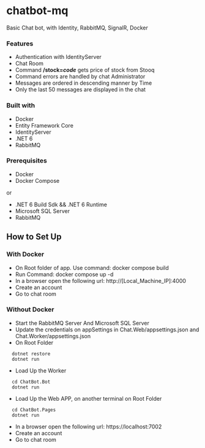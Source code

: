 # chatbot-mq

Basic Chat bot, with Identity, RabbitMQ, SignalR, Docker

### Features

- Authentication with IdentityServer
- Chat Room
- Command **/stock=_code_** gets price of stock from Stooq
- Command errors are handled by chat Administrator
- Messages are ordered in descending manner by Time
- Only the last 50 messages are displayed in the chat

### Built with

- Docker
- Entity Framework Core
- IdentityServer
- .NET 6
- RabbitMQ

### Prerequisites

- Docker
- Docker Compose

or

- .NET 6 Build Sdk && .NET 6 Runtime
- Microsoft SQL Server
- RabbitMQ

## How to Set Up

### With Docker

- On Root folder of app. Use command: docker compose build
- Run Command: docker compose up -d
- In a browser open the following url: http://[Local_Machine_IP]:4000
- Create an account
- Go to chat room

### Without Docker

- Start the RabbitMQ Server And Microsoft SQL Server
- Update the credentials on appSettings in Chat.Web/appsettings.json and Chat.Worker/appsettings.json
- On Root Folder

```
  dotnet restore
  dotnet run
```

- Load Up the Worker

```
  cd ChatBot.Bot
  dotnet run
```

- Load Up the Web APP, on another terminal on Root Folder

```
  cd ChatBot.Pages
  dotnet run
```

- In a browser open the following url: https://localhost:7002
- Create an account
- Go to chat room
